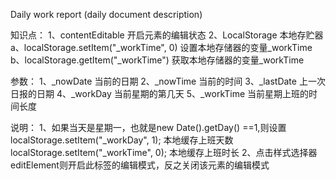 Daily work report
   (daily document description)

知识点：
1、contentEditable    开启元素的编辑状态
2、LocalStorage       本地存贮器
   a、localStorage.setItem("_workTime", 0)   设置本地存储器的变量_workTime
   b、localStorage.getItem("_workTime")      获取本地存储器的变量_workTime


参数：
1、_nowDate     当前的日期
2、_nowTime     当前的时间
3、_lastDate    上一次日报的日期
4、_workDay     当前星期的第几天
5、_workTime    当前星期上班的时间长度

说明：
     1、如果当天是星期一，也就是new Date().getDay() ==1,则设置 
        localStorage.setItem("_workDay", 1);    本地缓存上班天数
        localStorage.setItem("_workTime", 0);   本地缓存上班时长
     2、点击样式选择器editElement则开启此标签的编辑模式，反之关闭该元素的编辑模式